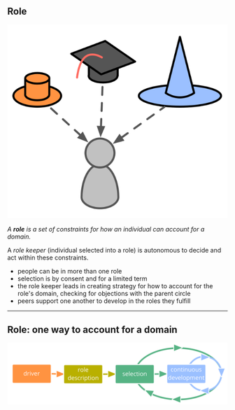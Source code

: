 ## Role

![right,fit](img/illustrations/roles.png)

_A **role** is a set of constraints for how an individual can account for a domain._

A _role keeper_ (individual selected into a role) is autonomous to decide and act within these constraints.

- people can be in more than one role
- selection is by consent and for a limited term
- the role keeper leads in creating strategy for how to account for the role's domain, checking for objections with the parent circle
- peers support one another to develop in the roles they fulfill

---

## Role: one way to account for a domain

![inline,fit](img/evolution/driver-role-selection-development.png)
